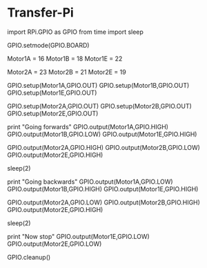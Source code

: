 # Transfer-Pi

import RPi.GPIO as GPIO
from time import sleep
 
GPIO.setmode(GPIO.BOARD)
 
Motor1A = 16
Motor1B = 18
Motor1E = 22
 
Motor2A = 23
Motor2B = 21
Motor2E = 19
 
GPIO.setup(Motor1A,GPIO.OUT)
GPIO.setup(Motor1B,GPIO.OUT)
GPIO.setup(Motor1E,GPIO.OUT)
 
GPIO.setup(Motor2A,GPIO.OUT)
GPIO.setup(Motor2B,GPIO.OUT)
GPIO.setup(Motor2E,GPIO.OUT)
 
print "Going forwards"
GPIO.output(Motor1A,GPIO.HIGH)
GPIO.output(Motor1B,GPIO.LOW)
GPIO.output(Motor1E,GPIO.HIGH)
 
GPIO.output(Motor2A,GPIO.HIGH)
GPIO.output(Motor2B,GPIO.LOW)
GPIO.output(Motor2E,GPIO.HIGH)
 
sleep(2)
 
print "Going backwards"
GPIO.output(Motor1A,GPIO.LOW)
GPIO.output(Motor1B,GPIO.HIGH)
GPIO.output(Motor1E,GPIO.HIGH)
 
GPIO.output(Motor2A,GPIO.LOW)
GPIO.output(Motor2B,GPIO.HIGH)
GPIO.output(Motor2E,GPIO.HIGH)
 
sleep(2)
 
print "Now stop"
GPIO.output(Motor1E,GPIO.LOW)
GPIO.output(Motor2E,GPIO.LOW)
 
GPIO.cleanup()
